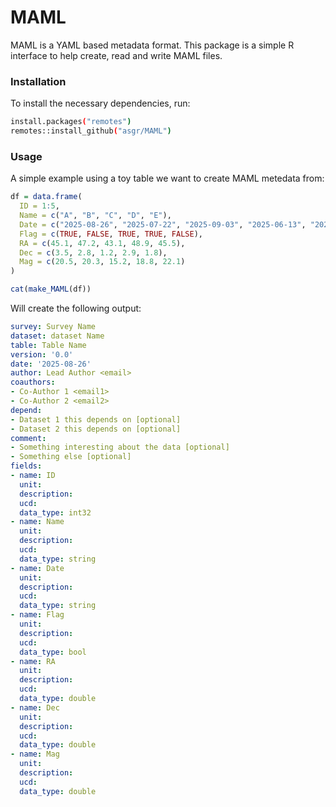# MAML

MAML is a YAML based metadata format. This package is a simple R interface to help create, read and write MAML files.

### Installation

To install the necessary dependencies, run:

```bash
install.packages("remotes")
remotes::install_github("asgr/MAML")
```

### Usage

A simple example using a toy table we want to create MAML metedata from:

```r
df = data.frame(
  ID = 1:5,
  Name = c("A", "B", "C", "D", "E"),
  Date = c("2025-08-26", "2025-07-22", "2025-09-03", "2025-06-13", "2025-07-26"),
  Flag = c(TRUE, FALSE, TRUE, TRUE, FALSE),
  RA = c(45.1, 47.2, 43.1, 48.9, 45.5),
  Dec = c(3.5, 2.8, 1.2, 2.9, 1.8),
  Mag = c(20.5, 20.3, 15.2, 18.8, 22.1)
)

cat(make_MAML(df))
```

Will create the following output:

```yaml
survey: Survey Name
dataset: dataset Name
table: Table Name
version: '0.0'
date: '2025-08-26'
author: Lead Author <email>
coauthors:
- Co-Author 1 <email1>
- Co-Author 2 <email2>
depend:
- Dataset 1 this depends on [optional]
- Dataset 2 this depends on [optional]
comment:
- Something interesting about the data [optional]
- Something else [optional]
fields:
- name: ID
  unit: 
  description: 
  ucd: 
  data_type: int32
- name: Name
  unit: 
  description: 
  ucd: 
  data_type: string
- name: Date
  unit: 
  description: 
  ucd: 
  data_type: string
- name: Flag
  unit: 
  description: 
  ucd: 
  data_type: bool
- name: RA
  unit: 
  description: 
  ucd: 
  data_type: double
- name: Dec
  unit: 
  description: 
  ucd: 
  data_type: double
- name: Mag
  unit: 
  description: 
  ucd: 
  data_type: double
```
